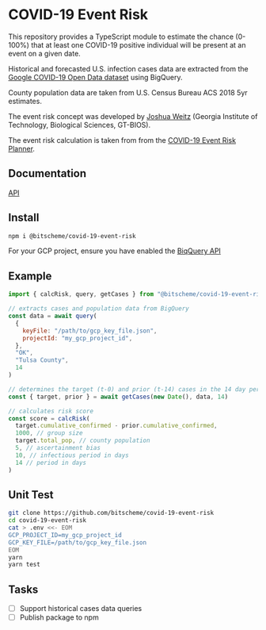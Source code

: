 # COVID-19 Event Risk

This repository provides a TypeScript module to estimate the chance (0-100%) that at least one COVID-19 positive individual will be present at an event on a given date.

Historical and forecasted U.S. infection cases data are extracted from the [Google COVID-19 Open Data dataset](https://cloud.google.com/blog/products/data-analytics/free-public-datasets-for-covid19) using BigQuery.

County population data are taken from U.S. Census Bureau ACS 2018 5yr estimates.

The event risk concept was developed by
[Joshua Weitz](https://biosciences.gatech.edu/people/joshua-weitz) (Georgia Institute of Technology, Biological Sciences, GT-BIOS).

The event risk calculation is taken from from the [COVID-19 Event Risk Planner](https://github.com/appliedbinf/covid19-event-risk-planner).

## Documentation

[API](https://bitscheme.github.io/covid-19-event-risk/globals.html)

## Install

```sh
npm i @bitscheme/covid-19-event-risk
```

For your GCP project, ensure you have enabled the [BiqQuery API](https://console.cloud.google.com/flows/enableapi?apiid=bigquery)

## Example

```js
import { calcRisk, query, getCases } from "@bitscheme/covid-19-event-risk"

// extracts cases and population data from BigQuery
const data = await query(
  {
    keyFile: "/path/to/gcp_key_file.json",
    projectId: "my_gcp_project_id",
  },
  "OK",
  "Tulsa County",
  14
)

// determines the target (t-0) and prior (t-14) cases in the 14 day period
const { target, prior } = await getCases(new Date(), data, 14)

// calculates risk score
const score = calcRisk(
  target.cumulative_confirmed - prior.cumulative_confirmed,
  1000, // group size
  target.total_pop, // county population
  5, // ascertainment bias
  10, // infectious period in days
  14 // period in days
)
```

## Unit Test

```sh
git clone https://github.com/bitscheme/covid-19-event-risk
cd covid-19-event-risk
cat > .env <<- EOM
GCP_PROJECT_ID=my_gcp_project_id
GCP_KEY_FILE=/path/to/gcp_key_file.json
EOM
yarn
yarn test
```

## Tasks

- [ ] Support historical cases data queries
- [ ] Publish package to npm
